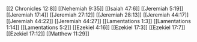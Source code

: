 [[2 Chronicles 12:8]]
[[Nehemiah 9:35]]
[[Isaiah 47:6]]
[[Jeremiah 5:19]]
[[Jeremiah 17:4]]
[[Jeremiah 27:12]]
[[Jeremiah 28:13]]
[[Jeremiah 44:17]]
[[Jeremiah 44:22]]
[[Jeremiah 44:27]]
[[Lamentations 1:3]]
[[Lamentations 1:14]]
[[Lamentations 5:2]]
[[Ezekiel 4:16]]
[[Ezekiel 17:3]]
[[Ezekiel 17:7]]
[[Ezekiel 17:12]]
[[Matthew 11:29]]

